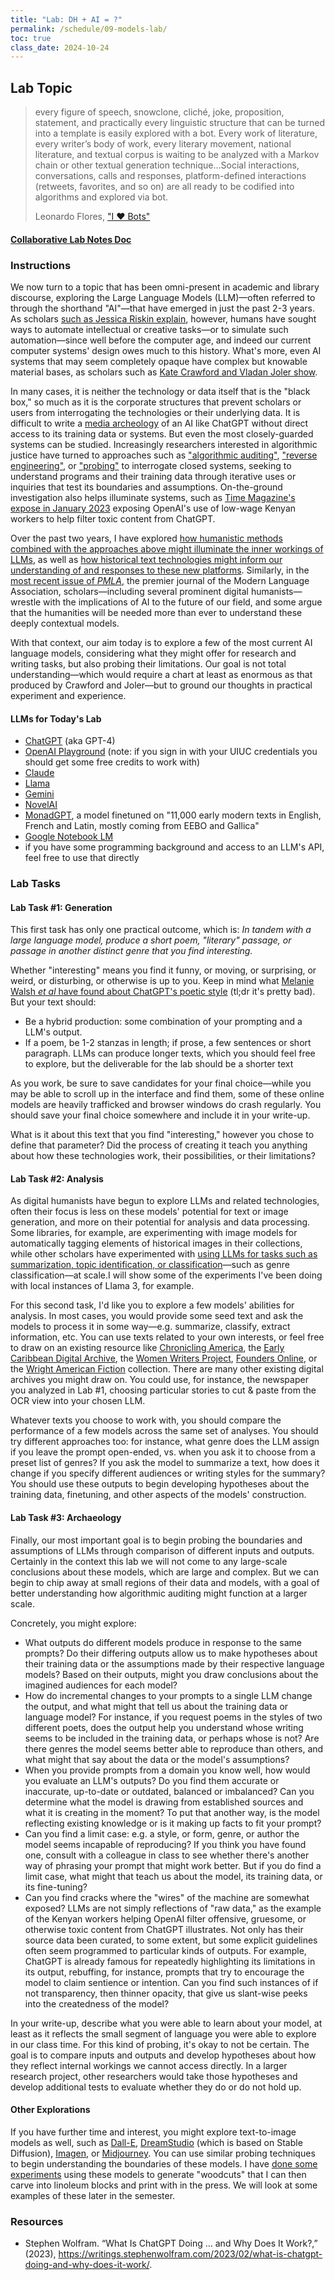 ```yaml
---
title: "Lab: DH + AI = ?"
permalink: /schedule/09-models-lab/
toc: true
class_date: 2024-10-24
---
```


## Lab Topic

> every figure of speech, snowclone, cliché, joke, proposition, statement, and practically every linguistic structure that can be turned into a template is easily explored with a bot. Every work of literature, every writer’s body of work, every literary movement, national literature, and textual corpus is waiting to be analyzed with a Markov chain or other textual generation technique…Social interactions, conversations, calls and responses, platform-defined  interactions (retweets, favorites, and so on) are all ready to be codified into algorithms and explored via bot.
> 
> Leonardo Flores, ["I ♥ Bots"](http://iloveepoetry.org/?p=11221)

#### [Collaborative Lab Notes Doc](https://docs.google.com/document/d/1J8I3zl-dVjJ80KMspLQ3sLsAHf-Wn4l7pl00xrYU9A0/edit?usp=sharing)

### Instructions

We now turn to a topic that has been omni-present in academic and library discourse, exploring the Large Language Models (LLM)—often referred to through the shorthand "AI"—that have emerged in just the past 2-3 years. As scholars [such as Jessica Riskin explain](https://publicdomainreview.org/essay/frolicsome-engines-the-long-prehistory-of-artificial-intelligence), however, humans have sought ways to automate intellectual or creative tasks—or to simulate such automation—since well before the computer age, and indeed our current computer systems' design owes much to this history. What's more, even AI systems that may seem completely opaque have complex but knowable material bases, as scholars such as [Kate Crawford and Vladan Joler show](https://anatomyof.ai/). 

In many cases, it is neither the technology or data itself that is the "black box," so much as it is the corporate structures that prevent scholars or users from interrogating the technologies or their underlying data. It is difficult to write a [media archeology](http://www.digitalhumanities.org/dhq/vol/15/4/000578/000578.html) of an AI like ChatGPT without direct access to its training data or systems. But even the most closely-guarded systems can be studied. Increasingly researchers interested in algorithmic justice have turned to approaches such as ["algorithmic auditing"](https://personalization.ccs.neu.edu/), ["reverse engineering"](https://arxiv.org/abs/1711.01768), or ["probing"](https://thegradient.pub/othello/) to interrogate closed systems, seeking to understand programs and their training data through iterative uses or inquiries that test its boundaries and assumptions. On-the-ground investigation also helps illuminate systems, such as [Time Magazine's expose in January 2023](https://time.com/6247678/openai-chatgpt-kenya-workers/) exposing OpenAI's use of low-wage Kenyan workers to help filter toxic content from ChatGPT. 

Over the past two years, I have explored [how humanistic methods combined with the approaches above might illuminate the inner workings of LLMs](https://ryancordell.org/research/aibibliography/), as well as [how historical text technologies might inform our understanding of and responses to these new platforms](https://ryancordell.org/research/scissors-paste-LLMs). Similarly, in the [most recent issue of _PMLA_](https://www.cambridge.org/core/journals/pmla/issue/48199E7E125C2966167AB2934310A464), the premier journal of the Modern Language Association, scholars—including several prominent digital humanists—wrestle with the implications of AI to the future of our field, and some argue that the humanities will be needed more than ever to understand these deeply contextual models.

With that context, our aim today is to explore a few of the most current AI language models, considering what they might offer for research and writing tasks, but also probing their limitations. Our goal is not total understanding—which would require a chart at least as enormous as that produced by Crawford and Joler—but to ground our thoughts in practical experiment and experience.

#### LLMs for Today's Lab

+ [ChatGPT](https://chatgpt.com) (aka GPT-4)
+ [OpenAI Playground](https://platform.openai.com/playground/chat?models=gpt-4o) (note: if you sign in with your UIUC credentials you should get some free credits to work with)
+ [Claude](https://claude.ai)
+ [Llama](https://www.llama.com)
+ [Gemini](https://gemini.google.com)
+ [NovelAI](https://novelai.net)
+ [MonadGPT](https://huggingface.co/spaces/Pclanglais/MonadGPT), a model finetuned on "11,000 early modern texts in English, French and Latin, mostly coming from EEBO and Gallica"
+ [Google Notebook LM](https://notebooklm.google.com)
+ if you have some programming background and access to an LLM's API, feel free to use that directly

### Lab Tasks

#### Lab Task #1: Generation

This first task has only one practical outcome, which is: _In tandem with a large language model, produce a short poem, "literary" passage, or passage in another distinct genre that you find interesting._ 

Whether "interesting" means you find it funny, or moving, or surprising, or weird, or disturbing, or otherwise is up to you. Keep in mind what [Melanie Walsh _et al_ have found about ChatGPT's poetic style](https://arxiv.org/abs/2410.15299) (tl;dr it's pretty bad). But your text should:

+ Be a hybrid production: some combination of your prompting and a LLM's output. 
+ If a poem, be 1-2 stanzas in length; if prose, a few sentences or short paragraph. LLMs can produce longer texts, which you should feel free to explore, but the deliverable for the lab should be a shorter text

As you work, be sure to save candidates for your final choice—while you may be able to scroll up in the interface and find them, some of these online models are heavily trafficked and browser windows do crash regularly. You should save your final choice somewhere and include it in your write-up.

What is it about this text that you find "interesting," however you chose to define that parameter? Did the process of creating it teach you anything about how these technologies work, their possibilities, or their limitations?


#### Lab Task #2: Analysis

As digital humanists have begun to explore LLMs and related technologies, often their focus is less on these models' potential for text or image generation, and more on their potential for analysis and data processing. Some libraries, for example, are experimenting with image models for automatically tagging elements of historical images in their collections, while other scholars have experimented with [using LLMs for tasks such as summarization, topic identification, or classification](https://ryancordell.org/research/scissors-paste-LLMs)—such as genre classification—at scale.I will show some of the experiments I've been doing with local instances of Llama 3, for example. 

For this second task, I'd like you to explore a few models' abilities for analysis. In most cases, you would provide some seed text and ask the models to process it in some way—e.g. summarize, classify, extract information, etc. You can use texts related to your own interests, or feel free to draw on an existing resource like [Chronicling America](https://chroniclingamerica.loc.gov), the [Early Caribbean Digital Archive](https://ecda.northeastern.edu), the [Women Writers Project](https://wwp.northeastern.edu), [Founders Online](https://founders.archives.gov), or the [Wright American Fiction](https://webapp1.dlib.indiana.edu/TEIgeneral/welcome.do?brand=wright) collection. There are many other existing digital archives you might draw on. You could use, for instance, the newspaper you analyzed in Lab #1, choosing particular stories to cut & paste from the OCR view into your chosen LLM. 

Whatever texts you choose to work with, you should compare the performance of a few models across the same set of analyses. You should try different approaches too: for instance, what genre does the LLM assign if you leave the prompt open-ended, vs. when you ask it to choose from a preset list of genres? If you ask the model to summarize a text, how does it change if you specify different audiences or writing styles for the summary? You should use these outputs to begin developing hypotheses about the training data, finetuning, and other aspects of the models' construction.

#### Lab Task #3: Archaeology

Finally, our most important goal is to begin probing the boundaries and assumptions of LLMs through comparison of different inputs and outputs. Certainly in the context this lab we will not come to any large-scale conclusions about these models, which are large and complex. But we can begin to chip away at small regions of their data and models, with a goal of better understanding how algorithmic auditing might function at a larger scale.

Concretely, you might explore:

+ What outputs do different models produce in response to the same prompts? Do their differing outputs allow us to make hypotheses about their training data or the assumptions made by their respective language models? Based on their outputs, might you draw conclusions about the imagined audiences for each model?
+ How do incremental changes to your prompts to a single LLM change the output, and what might that tell us about the training data or language model? For instance, if you request poems in the styles of two different poets, does the output help you understand whose writing seems to be included in the training data, or perhaps whose is not? Are there genres the model seems better able to reproduce than others, and what might that say about the data or the model's assumptions?
+ When you provide prompts from a domain you know well, how would you evaluate an LLM's outputs? Do you find them accurate or inaccurate, up-to-date or outdated, balanced or imbalanced? Can you determine what the model is drawing from established sources and what it is creating in the moment? To put that another way, is the model reflecting existing knowledge or is it making up facts to fit your prompt?
+ Can you find a limit case: e.g. a style, or form, genre, or author the model seems incapable of reproducing? If you think you have found one, consult with a colleague in class to see whether there's another way of phrasing your prompt that might work better. But if you do find a limit case, what might that teach us about the model, its training data, or its fine-tuning?
+ Can you find cracks where the "wires" of the machine are somewhat exposed? LLMs are not simply reflections of "raw data," as the example of the Kenyan workers helping OpenAI filter offensive, gruesome, or otherwise toxic content from ChatGPT illustrates. Not only has their source data been curated, to some extent, but some explicit guidelines often seem programmed to particular kinds of outputs. For example, ChatGPT is already famous for repeatedly highlighting its limitations in its output, rebuffing, for instance, prompts that try to encourage the model to claim sentience or intention. Can you find such instances of if not transparency, then thinner opacity, that give us slant-wise peeks into the createdness of the model?

In your write-up, describe what you were able to learn about your model, at least as it reflects the small segment of language you were able to explore in our class time. For this kind of probing, it's okay to not be certain. The goal is to compare inputs and outputs and develop hypotheses about how they reflect internal workings we cannot access directly. In a larger research project, other researchers would take those hypotheses and develop additional tests to evaluate whether they do or do not hold up.

#### Other Explorations

If you have further time and interest, you might explore text-to-image models as well, such as [Dall-E](https://openai.com/index/dall-e-3/), [DreamStudio](https://beta.dreamstudio.ai/) (which is based on Stable Diffusion), [Imagen](https://imagen.research.google/), or [Midjourney](https://midjourney.com/home/). You can use similar probing techniques to begin understanding the boundaries of these models. I have [done some experiments](https://twitter.com/ryancordell/status/1575539450041733120?s=20&t=W8BkArDCrPxvtDVr6Lrv5Q) using these models to generate "woodcuts" that I can then carve into linoleum blocks and print with in the press. We will look at some examples of these later in the semester.
 
### Resources

+ Stephen Wolfram. “What Is ChatGPT Doing … and Why Does It Work?,” (2023), <https://writings.stephenwolfram.com/2023/02/what-is-chatgpt-doing-and-why-does-it-work/>.

